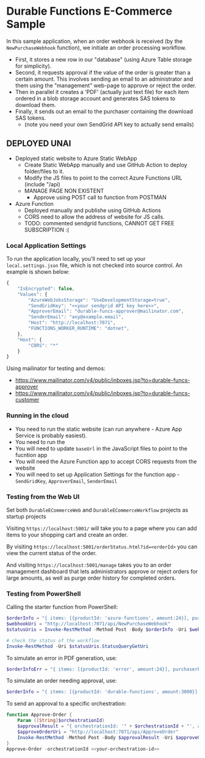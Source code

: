 # Durable Functions E-Commerce Sample

In this sample application, when an order webhook is received (by the `NewPurchaseWebhook` function), we initiate an order processing workflow.

- First, it stores a new row in our "database" (using Azure Table storage for simplicity). 
- Second, it requests approval if the value of the order is greater than a certain amount. This involves sending an email to an administrator and them using the "management" web-page to approve or reject the order.
- Then in parallel it creates a 'PDF' (actually just text file) for each item ordered in a blob storage account and generates SAS tokens to download them. 
- Finally, it sends out an email to the purchaser containing the download SAS tokens.
    - (note you need your own SendGrid API key to actually send emails)
## DEPLOYED UNAI
- Deployed static website to Azure Static WebApp
    - Create Static WebApp manually and use GitHub Action to deploy folder/files to it.
    - Modify the JS files to point to the correct Azure Functions URL (include "/api)
    - MANAGE PAGE NON EXISTENT
        - Approve using POST call to function from POSTMAN
- Azure Function
    - Deployed manually and publishe using GitHub Actions
    - CORS need to allow the address of website for JS calls.
    - TODO: commented sendgrid functions, CANNOT GET FREE SUBSCRIPTION :(

    
### Local Application Settings

To run the application locally, you'll need to set up your `local.settings.json` file, which is not checked into source control. An example is shown below:

```javascript
{
    "IsEncrypted": false,
    "Values": {
        "AzureWebJobsStorage": "UseDevelopmentStorage=true",
        "SendGridKey": "<<your sendgrid API key here>>",
        "ApproverEmail": "durable-funcs-approver@mailinator.com",
        "SenderEmail": "any@example.email",
        "Host": "http://localhost:7071",
        "FUNCTIONS_WORKER_RUNTIME": "dotnet",
    },
    "Host": {
        "CORS": "*"
    }
}
```

Using mailinator for testing and demos:
- https://www.mailinator.com/v4/public/inboxes.jsp?to=durable-funcs-approver
- https://www.mailinator.com/v4/public/inboxes.jsp?to=durable-funcs-customer

### Running in the cloud
- You need to run the static website (can run anywhere - Azure App Service is probably easiest). 
- You need to run the
- You will need to update `baseUrl` in the JavaScript files to point to the fucntion app
- You will need the Azure Function app to accept CORS requests from the website
- You will need to set up Application Settings for the function app - `SendGridKey`, `ApproverEmail`, `SenderEmail`

### Testing from the Web UI

Set both `DurableECommerceWeb` and `DurableECommerceWorkflow` projects as startup projects

Visiting `https://localhost:5001/` will take you to a page where you can add items to your shopping cart and create an order.

By visiting `https://localhost:5001/orderStatus.html?id=<orderId>` you can view the current status of the order.

And visiting `https://localhost:5001/manage` takes you to an order management dashboard that lets administrators approve or reject orders for large amounts, as well as purge order history for completed orders.

### Testing from PowerShell

Calling the starter function from PowerShell: 

```powershell
$orderInfo = "{ items: [{productId: 'azure-functions', amount:24}], purchaserEmail:'your@email.com' }"
$webhookUri = "http://localhost:7071/api/NewPurchaseWebhook"
$statusUris = Invoke-RestMethod -Method Post -Body $orderInfo -Uri $webhookUri

# check the status of the workflow
Invoke-RestMethod -Uri $statusUris.StatusQueryGetUri
```

To simulate an error in PDF generation, use:
```powershell
$orderInfoErr = "{ items: [{productId: 'error', amount:24}], purchaserEmail:'your@email.com' }"
```

To simulate an order needing approval, use:

```powershell
$orderInfo = "{ items: [{productId: 'durable-functions', amount:3000}], purchaserEmail:'your@email.com' }"
```

To send an approval to a specific orchestration:

```powershell
function Approve-Order {
    Param ([String]$orchestrationId)
    $approvalResult = "{ orchestrationId: '" + $orchestrationId + "', approved:true }"
    $approveOrderUri = "http://localhost:7071/api/ApproveOrder"
    Invoke-RestMethod -Method Post -Body $approvalResult -Uri $approveOrderUri
}
Approve-Order -orchestrationId <<your-orchestration-id>>
```

